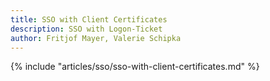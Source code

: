 ```yaml
---
title: SSO with Client Certificates
description: SSO with Logon-Ticket
author: Fritjof Mayer, Valerie Schipka
---
```


{% include "articles/sso/sso-with-client-certificates.md" %}